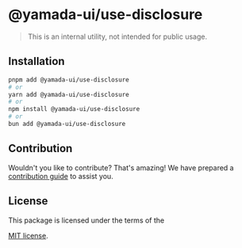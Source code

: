 # @yamada-ui/use-disclosure

> This is an internal utility, not intended for public usage.

## Installation

```sh
pnpm add @yamada-ui/use-disclosure
# or
yarn add @yamada-ui/use-disclosure
# or
npm install @yamada-ui/use-disclosure
# or
bun add @yamada-ui/use-disclosure
```

## Contribution

Wouldn't you like to contribute? That's amazing! We have prepared a [contribution guide](https://github.com/yamada-ui/yamada-ui/blob/main/CONTRIBUTING.md) to assist you.

## License

This package is licensed under the terms of the

[MIT license](https://github.com/yamada-ui/yamada-ui/blob/main/LICENSE).
